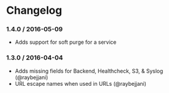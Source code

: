 # Changelog

### 1.4.0 / 2016-05-09
  * Adds support for soft purge for a service

### 1.3.0 / 2016-04-04
  * Adds missing fields for Backend, Healthcheck, S3, & Syslog (@raybejjani)
  * URL escape names when used in URLs (@raybejjani)
